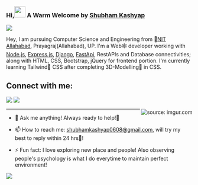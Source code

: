 ### Hi,<img src="https://raw.githubusercontent.com/MartinHeinz/MartinHeinz/master/wave.gif" width="30px"> A Warm Welcome by [Shubham Kashyap](https://www.linkedin.com/in/shubham-anurag-kashyap-942a19205/)
![](https://komarev.com/ghpvc/?username=admirerr&color=green)

Hey, I am pursuing Computer Science and Engineering from 🚀[NIT Allahabad](http://www.mnnit.ac.in), Prayagraj(Allahabad), UP. I'm a Web🕸 developer working with [Node.js](https://nodejs.org/en/), [Express.js](https://expressjs.com), [Django](https://www.djangoproject.com/), [FastApi](https://fastapi.tiangolo.com/), RestAPIs and Database connectivities; along with HTML, CSS, Bootstrap, jQuery for frontend portion. I'm currently learning Tailwind🌟 CSS after completing 3D-Modelling🏰 in CSS.

<!-- Please don't remove this: Grab your social icons from https://github.com/carlsednaoui/gitsocial -->

<!-- display the social media buttons in your README -->

## Connect with me:
<p align="left">

<a href = "https://www.https://www.linkedin.com/in/shubham-anurag-kashyap-942a19205?lipi=urn%3Ali%3Apage%3Ad_flagship3_profile_view_base_contact_details%3B2htIRUYwQx%2B3DHVms9%2BLLQ%3D%3D/"><img src="https://img.icons8.com/fluent/48/000000/linkedin.png"/></a>
<a href = "shubhamkashyap0608@gmail.com"><img src="\https://upload.wikimedia.org/wikipedia/commons/7/7e/Gmail_icon_%282020%29.svg"/></a>

</p>

<!-- [![alt text][1.1]][1]
[![alt text][2.1]][2]
[![alt text][3.1]][3]
[![alt text][4.1]][4] -->

<!-- icons with padding -->

<!-- [1.1]: https://upload.wikimedia.org/wikipedia/commons/7/7e/Gmail_icon_%282020%29.svg (mail icon with padding)
[2.1]: https://image.similarpng.com/very-thumbnail/2021/01/Illustration-of-Linkedin-icon-on-transparent-background-PNG.png (Linkedin icon with padding)
[3.1]: http://i.imgur.com/yCsTjba.png (google plus icon with padding)
[4.1]: http://i.imgur.com/0o48UoR.png (github icon with padding) -->

<!-- links to your social media accounts -->
<!-- update these accordingly -->

<!-- [1]: shubhamkashyap0608@gmail.com
[2]: https://www.linkedin.com/in/shubham-anurag-kashyap-942a19205/
[3]: https://plus.google.com/shubhamkashyap0608/
[4]: http://www.github.com/admirerr -->


<!-- Please don't remove this: Grab your social icons from https://github.com/carlsednaoui/gitsocial -->

<!--
**admirerr/admirerr** is a ✨ _special_ ✨ repository because its `README.md` (this file) appears on your GitHub profile.
-->
<a href="https://imgur.com/ilzOXDw"><img align="right" src="https://i.imgur.com/ilzOXDw.gif" title="source: imgur.com" /></a>
*******
- 💬 Ask me anything!
     Always ready to help!🤩

- 📫 How to reach me: 
shubhamkashyap0608@gmail.com, will try my best to reply within 24 hrs🏁!


- ⚡ Fun fact: I love exploring new place and people! Also observing people's psychology is what I do everytime to maintain perfect environment!
<div>
<img align="left" src="https://github-readme-stats.vercel.app/api?username=admirerr&show_icons=true&hide_border=true&icon_color=5CFF33">
<!-- <img align="right" src="https://github-readme-stats.vercel.app/api/top-langs/?username=admirerr&hide_border=true&hide=javascript,html"> -->
</div>
<!-- **Views:**<br>
![Visitor Count](https://profile-counter.glitch.me/admirerr/count.svg) -->
